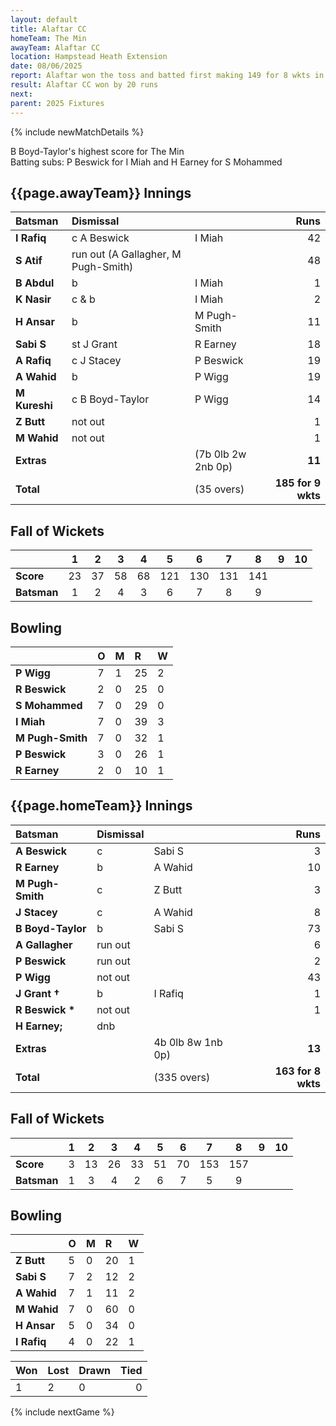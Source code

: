 ```yaml
---
layout: default
title: Alaftar CC
homeTeam: The Min
awayTeam: Alaftar CC
location: Hampstead Heath Extension 
date: 08/06/2025
report: Alaftar won the toss and batted first making 149 for 8 wkts in 35 overs. The Min replied with 135 all out in 31.5 overs.
result: Alaftar CC won by 20 runs
next: 
parent: 2025 Fixtures
---
```


{% include newMatchDetails %}

B Boyd-Taylor's highest score for The Min<br />
Batting subs: P Beswick for I Miah and H Earney for S Mohammed

## {{page.awayTeam}} Innings

| Batsman | Dismissal | | Runs |
|:---|:---|---|---:|
| **I Rafiq** | c A Beswick | I Miah | 42 |
| **S Atif** | run out (A Gallagher, M Pugh-Smith) |  | 48 |
| **B Abdul** | b | I Miah | 1 |
| **K Nasir** | c & b | I Miah | 2 |
| **H Ansar** | b | M Pugh-Smith | 11 |
| **Sabi S** | st J Grant | R Earney | 18 |
| **A Rafiq** | c J Stacey | P Beswick | 19 |
| **A Wahid** | b | P Wigg | 19 |
| **M Kureshi** | c B Boyd-Taylor | P Wigg | 14 |
| **Z Butt** | not out |   | 1 |
| **M Wahid** | not out |  | 1 |
| **Extras** | | (7b 0lb 2w 2nb 0p) | **11** |
| **Total** | | (35 overs) | **185 for 9 wkts** |

## Fall of Wickets

| | 1 | 2 | 3 | 4 | 5 | 6 | 7 | 8 | 9 | 10 |
|---|:---:|:---:|:---:|:---:|:---:|:---:|:---:|:---:|:---:|:---:|
| **Score** | 23 | 37 | 58 | 68 | 121 | 130 | 131 | 141 |  |  |
| **Batsman** | 1  | 2 | 4 | 3 | 6 | 7 | 8 | 9 |  |  |

## Bowling

| | O | M | R | W |
|---|:---|:---|:---|:---|
| **P Wigg** | 7 | 1 | 25 | 2 |
| **R Beswick** | 2 | 0 | 25 | 0 |
| **S Mohammed** | 7 | 0 | 29 | 0 |
| **I Miah** | 7 | 0 | 39 | 3 |
| **M Pugh-Smith** | 7 | 0 | 32 | 1 |
| **P Beswick** | 3 | 0 | 26 | 1 |
| **R Earney** | 2 | 0 | 10 | 1 |

## {{page.homeTeam}} Innings

| Batsman | Dismissal | | Runs |
|:---|:---|---|---:|
| **A Beswick** | c | Sabi S | 3 |
| **R Earney** | b | A Wahid | 10 |
| **M Pugh-Smith** | c | Z Butt | 3 |
| **J Stacey** | c | A Wahid | 8 |
| **B Boyd-Taylor** | b | Sabi S | 73 |
| **A Gallagher** | run out |  | 6 |
| **P Beswick** | run out | | 2 |
| **P Wigg** | not out |  | 43 |
| **J Grant &#8224;** | b | I Rafiq | 1 |
| **R Beswick &#42;** | not out |   | 1 |
| **H Earney;** | dnb |  |  |
| **Extras** | | 4b 0lb 8w 1nb 0p) | **13** |
| **Total** | | (335 overs) | **163 for 8 wkts** |

## Fall of Wickets

| | 1 | 2 | 3 | 4 | 5 | 6 | 7 | 8 | 9 | 10 |
|---|:---:|:---:|:---:|:---:|:---:|:---:|:---:|:---:|:---:|:---:|
| **Score** | 3 | 13 | 26 | 33 | 51 | 70 | 153 | 157 |  |  |
| **Batsman** | 1 | 3 | 4 | 2 | 6 | 7 | 5 | 9 |  |  | 

## Bowling

| | O | M | R | W |
|---|:---|:---|:---|:---|
| **Z Butt** | 5 | 0 | 20 | 1 |
| **Sabi S** | 7 | 2 | 12 | 2 |
| **A Wahid** | 7 | 1 | 11 | 2 |
| **M Wahid** | 7 | 0 | 60 | 0 |
| **H Ansar** | 5 | 0 | 34 | 0 |
| **I Rafiq** | 4 | 0 | 22 | 1 |

| Won | Lost | Drawn | Tied |
|:---|:---|:---|---:|
| 1 | 2 | 0 | 0 |

{% include nextGame %}